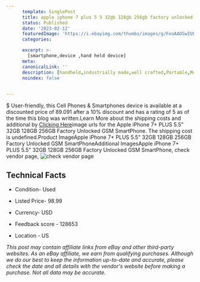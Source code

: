 ```yaml
---
      template: SinglePost
      title: apple iphone 7 plus 5 5 32gb 128gb 256gb factory unlocked gsm smartphone
      status: Published
      date: '2023-02-12'
      featuredImage: 'https://i.ebayimg.com/thumbs/images/g/FeoAAOSwIUFb-KMo/s-l225.jpg'
      categories: 

      excerpt: >-
        [smartphone,device ,hand held device]
      meta:
      canonicalLink: ''
      description: [handheld,industrially made,well crafted,Portable,Mobile,Compact,Convenient,Lightweight,Maneuverable,Man-portable,Miniature,Carriable,Hand-held,Light,Holdable,Transportable,Mobile device,Pocket-sized,On-the-go,Wireless,Cordless,Compact size,Convenient size, smartphone,device ,hand held device]
      noindex: false

        
---
```

$
    User-friendly, this Cell Phones & Smartphones device is available at a discounted price of 89.091 after a 10% discount and has a rating of 5 as of the time this blog was written.Learn More about the shipping costs and additional by [Clicking Here](https://www.ebay.com/itm/223248816257?hash=item33faaa9881%3Ag%3AFeoAAOSwIUFb-KMo&mkevt=1&mkcid=1&mkrid=711-53200-19255-0&campid=%253CePNCampaignId%253E&customid=%253CreferenceId%253E&toolid=10049)image urls for the Apple iPhone 7+ PLUS 5.5" 32GB 128GB 256GB Factory Unlocked GSM SmartPhone. The shipping cost is undefined.Product ImageApple iPhone 7+ PLUS 5.5" 32GB 128GB 256GB Factory Unlocked GSM SmartPhoneAdditional ImagesApple iPhone 7+ PLUS 5.5" 32GB 128GB 256GB Factory Unlocked GSM SmartPhone, check vendor page, ![check vendor page](https://origin-galleryplus.ebayimg.com/ws/web/223248816257_2_0_1/225x225.jpg)
    
    

 ## Technical Facts 



     
      

 - Condition- Used 


      

 - Listed Price- 98.99 


      

 - Currency- USD 


      

 - Feedback score - 128653 


      

 - Location - US 


      
      

 *_This post may contain affiliate links from eBay and other third-party websites. As an eBay affiliate, we earn from qualifying purchases. Although we do our best to keep the information up-to-date and accurate, please check the date and all details with the vendor's website before making a purchase. Not all data may be accurate._*



    
    
    
    
    
